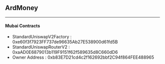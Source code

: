 ## ArdMoney
---

#### Mubai Contracts
  - StandardUniswapV2Factory : 0xe60f3f7923FF737de96635Ab27E538900d61fd5B
  - StandardUniswapRouterV2 : 0xaAD0E6879013b119F9151f62f589635d8C660dD6
  - Owner Address : 0xb83E7D21cd4c2f162692bbf2C94f864FEE488965
